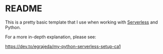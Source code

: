 # README

This is a pretty basic template that I use when working with
[Serverless](https://serverless.com) and Python.

For a more in-depth explanation, please see:

https://dev.to/egrajeda/my-python-serverless-setup-ca1